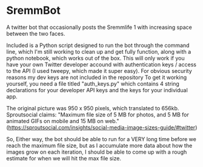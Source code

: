 # SremmBot
A twitter bot that occasionally posts the Sremmlife 1 with increasing space between the two faces.

Included is a Python script designed to run the bot through the command line, which I'm still working to clean up and get fully function, along with a python notebook,
which works out of the box. This will only work if you have your own Twitter developer accound with authentication keys / access to the API
(I used tweepy, which made it super easy). For obvious security reasons my dev keys are not included in the repository
To get it working yourself, you need a file titled "auth_keys.py" which contains 4 string declarations for your developer API keys and the keys for your individual app.

The original picture was 950 x 950 pixels, which translated to 656kb. Sproutsocial claims:
"Maximum file size of 5 MB for photos, and 5 MB for animated GIFs on mobile and 15 MB on web." 
(https://sproutsocial.com/insights/social-media-image-sizes-guide/#twitter)

So, Either way, the bot should be able to run for a VERY long time before we reach the maximum file size, but as I accumulate more data about how the images grow on each iteration,
I should be able to come up with a rough estimate for when we will hit the max file size.
